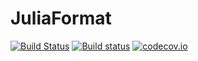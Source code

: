 # JuliaFormat

[![Build Status](https://travis-ci.org/invenia/JuliaFormat.jl.svg?branch=master)](https://travis-ci.org/invenia/JuliaFormat.jl)
[![Build status](https://ci.appveyor.com/api/projects/status/ai3tyynovu1wlqr1/branch/master?svg=true)](https://ci.appveyor.com/project/iamed2/juliaformat-jl/branch/master)
[![codecov.io](https://codecov.io/github/invenia/JuliaFormat.jl/coverage.svg?branch=master)](https://codecov.io/github/invenia/JuliaFormat.jl?branch=master)
